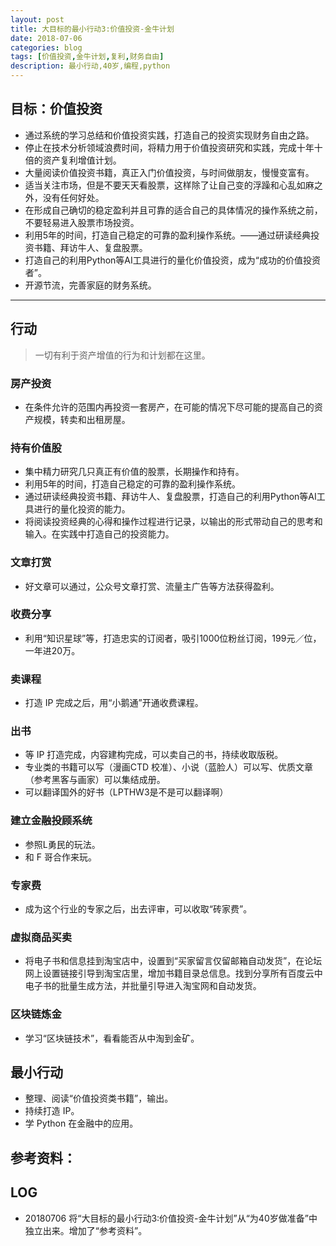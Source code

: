 ```yaml
---
layout: post
title: 大目标的最小行动3:价值投资-金牛计划
date: 2018-07-06
categories: blog
tags: [价值投资,金牛计划,复利,财务自由]
description: 最小行动,40岁,编程,python
---
```


## 目标：价值投资

- 通过系统的学习总结和价值投资实践，打造自己的投资实现财务自由之路。
- 停止在技术分析领域浪费时间，将精力用于价值投资研究和实践，完成十年十倍的资产复利增值计划。
- 大量阅读价值投资书籍，真正入门价值投资，与时间做朋友，慢慢变富有。
- 适当关注市场，但是不要天天看股票，这样除了让自己变的浮躁和心乱如麻之外，没有任何好处。
- 在形成自己确切的稳定盈利并且可靠的适合自己的具体情况的操作系统之前，不要轻易进入股票市场投资。
- 利用5年的时间，打造自己稳定的可靠的盈利操作系统。——通过研读经典投资书籍、拜访牛人、复盘股票。
- 打造自己的利用Python等AI工具进行的量化价值投资，成为“成功的价值投资者”。
- 开源节流，完善家庭的财务系统。

---

## 行动
> 一切有利于资产增值的行为和计划都在这里。

### 房产投资

- 在条件允许的范围内再投资一套房产，在可能的情况下尽可能的提高自己的资产规模，转卖和出租房屋。

### 持有价值股

- 集中精力研究几只真正有价值的股票，长期操作和持有。
- 利用5年的时间，打造自己稳定的可靠的盈利操作系统。
- 通过研读经典投资书籍、拜访牛人、复盘股票，打造自己的利用Python等AI工具进行的量化投资的能力。
- 将阅读投资经典的心得和操作过程进行记录，以输出的形式带动自己的思考和输入。在实践中打造自己的投资能力。

### 文章打赏

- 好文章可以通过，公众号文章打赏、流量主广告等方法获得盈利。

### 收费分享

- 利用“知识星球”等，打造忠实的订阅者，吸引1000位粉丝订阅，199元／位，一年进20万。

### 卖课程

- 打造 IP 完成之后，用“小鹅通”开通收费课程。

### 出书

- 等 IP 打造完成，内容建构完成，可以卖自己的书，持续收取版税。
- 专业类的书籍可以写（漫画CTD 校准）、小说（蓝脸人）可以写、优质文章（参考黑客与画家）可以集结成册。
- 可以翻译国外的好书（LPTHW3是不是可以翻译啊）

### 建立金融投顾系统
- 参照L勇民的玩法。
- 和 F 哥合作来玩。

### 专家费

- 成为这个行业的专家之后，出去评审，可以收取“砖家费”。

### 虚拟商品买卖

- 将电子书和信息挂到淘宝店中，设置到“买家留言仅留邮箱自动发货”，在论坛网上设置链接引导到淘宝店里，增加书籍目录总信息。找到分享所有百度云中电子书的批量生成方法，并批量引导进入淘宝网和自动发货。

### 区块链炼金

- 学习“区块链技术”，看看能否从中淘到金矿。

## 最小行动
- 整理、阅读“价值投资类书籍”，输出。
- 持续打造 IP。
- 学 Python 在金融中的应用。

## 参考资料：


## LOG
- 20180706 将“大目标的最小行动3:价值投资-金牛计划”从“为40岁做准备”中独立出来。增加了“参考资料”。
